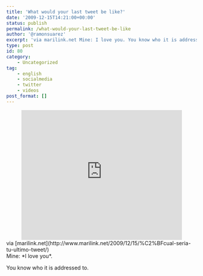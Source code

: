 ```yaml
---
title: 'What would your last tweet be like?'
date: '2009-12-15T14:21:00+00:00'
status: publish
permalink: /what-would-your-last-tweet-be-like
author: '@ramonsuarez'
excerpt: 'via marilink.net Mine: I love you. You know who it is addressed to.'
type: post
id: 80
category:
    - Uncategorized
tag:
    - english
    - socialmedia
    - twitter
    - videos
post_format: []
---
```

<div class="posterous_bookmarklet_entry"><span class="embed-youtube" style="text-align:center; display: block;"><iframe allowfullscreen="true" class="youtube-player" height="344" sandbox="allow-scripts allow-same-origin allow-popups allow-presentation" src="https://www.youtube.com/embed/gFyTS5eKW9U?version=3&rel=1&showsearch=0&showinfo=1&iv_load_policy=1&fs=1&hl=en-US&autohide=2&wmode=transparent" style="border:0;" width="425"></iframe></span><div class="posterous_quote_citation">via [marilink.net](http://www.marilink.net/2009/12/15/%C2%BFcual-seria-tu-ultimo-tweet/)</div>Mine: *I love you*.

You know who it is addressed to.

</div>